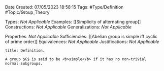 <div class="topSpace"></div>

Date Created: 07/05/2023 18:58:15
Tags: #Type/Definition #Topic/Group_Theory

Types: <i>Not Applicable</i>
Examples: [[Simplicity of alternating group]]
Constructions: <i>Not Applicable</i>
Generalizations: <i>Not Applicable</i>

Properties: <i>Not Applicable</i>
Sufficiencies: [[Abelian group is simple iff cyclic of prime order]]
Equivalences: <i>Not Applicable</i>
Justifications: <i>Not Applicable</i>

``` ad-Definition
title: Definition.

A group $G$ is said to be <b>simple</b> if it has no non-trivial normal subgroups.

```
